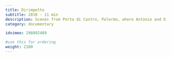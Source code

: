 ```yaml
---
title: Dirimpetto
subtitle: 2018 - 11 min
description: Scenes from Porta di Castro, Palermo, where Antonio and his family live.
category: documentary

idvimeo: 298892489

#use this for ordering
weight: 2100
---
```

<!--stackedit_data:
eyJoaXN0b3J5IjpbMTUwMTAxNzcyMiwtNDk4MjE3Mzg5LC0xND
IwNjI2NTQ4LDE0MTU5Mzk1OTQsNzIyODM3ODk3XX0=
-->